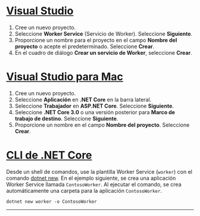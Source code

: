# <a name="visual-studio"></a>[Visual Studio](#tab/visual-studio)

1. Cree un nuevo proyecto.
1. Seleccione **Worker Service** (Servicio de Worker). Seleccione **Siguiente**.
1. Proporcione un nombre para el proyecto en el campo **Nombre del proyecto** o acepte el predeterminado. Seleccione **Crear**.
1. En el cuadro de diálogo **Crear un servicio de Worker**, seleccione **Crear**.

# <a name="visual-studio-for-mac"></a>[Visual Studio para Mac](#tab/visual-studio-mac)

1. Cree un nuevo proyecto.
1. Seleccione **Aplicación** en **.NET Core** en la barra lateral.
1. Seleccione **Trabajador** en **ASP.NET Core**. Seleccione **Siguiente**.
1. Seleccione **.NET Core 3.0** o una versión posterior para **Marco de trabajo de destino**. Seleccione **Siguiente**.
1. Proporcione un nombre en el campo **Nombre del proyecto**. Seleccione **Crear**.

# <a name="net-core-cli"></a>[CLI de .NET Core](#tab/netcore-cli)

Desde un shell de comandos, use la plantilla Worker Service (`worker`) con el comando [dotnet new](/dotnet/core/tools/dotnet-new). En el ejemplo siguiente, se crea una aplicación Worker Service llamada `ContosoWorker`. Al ejecutar el comando, se crea automáticamente una carpeta para la aplicación `ContosoWorker`.

```dotnetcli
dotnet new worker -o ContosoWorker
```

---
